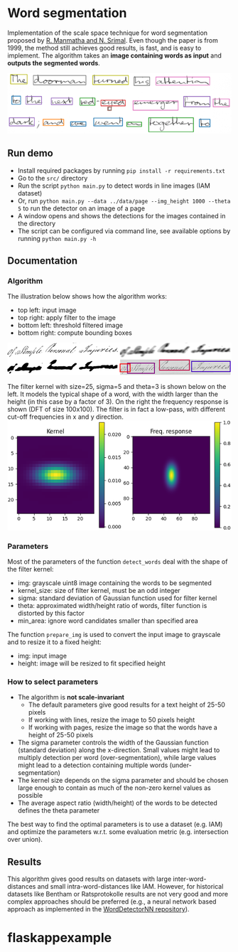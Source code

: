 # Word segmentation

Implementation of the scale space technique for word segmentation proposed by 
[R. Manmatha and N. Srimal](http://ciir.cs.umass.edu/pubfiles/mm-27.pdf). 
Even though the paper is from 1999, the method still achieves good results, is fast, and is easy to implement. 
The algorithm takes an **image containing words as input** and **outputs the segmented words**.

![example](./doc/example.png)

## Run demo

* Install required packages by running `pip install -r requirements.txt`
* Go to the `src/` directory
* Run the script `python main.py` to detect words in line images (IAM dataset)
* Or, run `python main.py --data ../data/page --img_height 1000 --theta 5` to run the detector on an image of a page
* A window opens and shows the detections for the images contained in the  directory
* The script can be configured via command line, see available options by running `python main.py -h`

## Documentation

### Algorithm

The illustration below shows how the algorithm works:

* top left: input image
* top right: apply filter to the image
* bottom left: threshold filtered image
* bottom right: compute bounding boxes

![illustration](./doc/illustration.png)

The filter kernel with size=25, sigma=5 and theta=3 is shown below on the left. 
It models the typical shape of a word, with the width larger than the height (in this case by a factor of 3). 
On the right the frequency response is shown (DFT of size 100x100). 
The filter is in fact a low-pass, with different cut-off frequencies in x and y direction.
![kernel](./doc/kernel.png)

### Parameters

Most of the parameters of the function `detect_words` deal with the shape of the filter kernel:

* img: grayscale uint8 image containing the words to be segmented
* kernel_size: size of filter kernel, must be an odd integer
* sigma: standard deviation of Gaussian function used for filter kernel
* theta: approximated width/height ratio of words, filter function is distorted by this factor
* min_area: ignore word candidates smaller than specified area

The function `prepare_img` is used to convert the input image to grayscale and to resize it to a fixed height:

* img: input image
* height: image will be resized to fit specified height

### How to select parameters

* The algorithm is **not scale-invariant**
    * The default parameters give good results for a text height of 25-50 pixels
    * If working with lines, resize the image to 50 pixels height
    * If working with pages, resize the image so that the words have a height of 25-50 pixels
* The sigma parameter controls the width of the Gaussian function (standard deviation) along the x-direction. Small
  values might lead to multiply detection per word (over-segmentation), while large values might lead to a detection
  containing multiple words (under-segmentation)
* The kernel size depends on the sigma parameter and should be chosen large enough to contain as much of the non-zero
  kernel values as possible
* The average aspect ratio (width/height) of the words to be detected defines the theta parameter

The best way to find the optimal parameters is to use a dataset (e.g. IAM) and optimize the parameters w.r.t. some
evaluation metric (e.g. intersection over union).

## Results

This algorithm gives good results on datasets with large inter-word-distances and small intra-word-distances like IAM.
However, for historical datasets like Bentham or Ratsprotokolle results are not very good and more complex approaches
should be preferred (e.g., a neural network based approach as implemented in
the [WordDetectorNN repository](https://github.com/githubharald/WordDetectorNN)).
# flaskappexample
